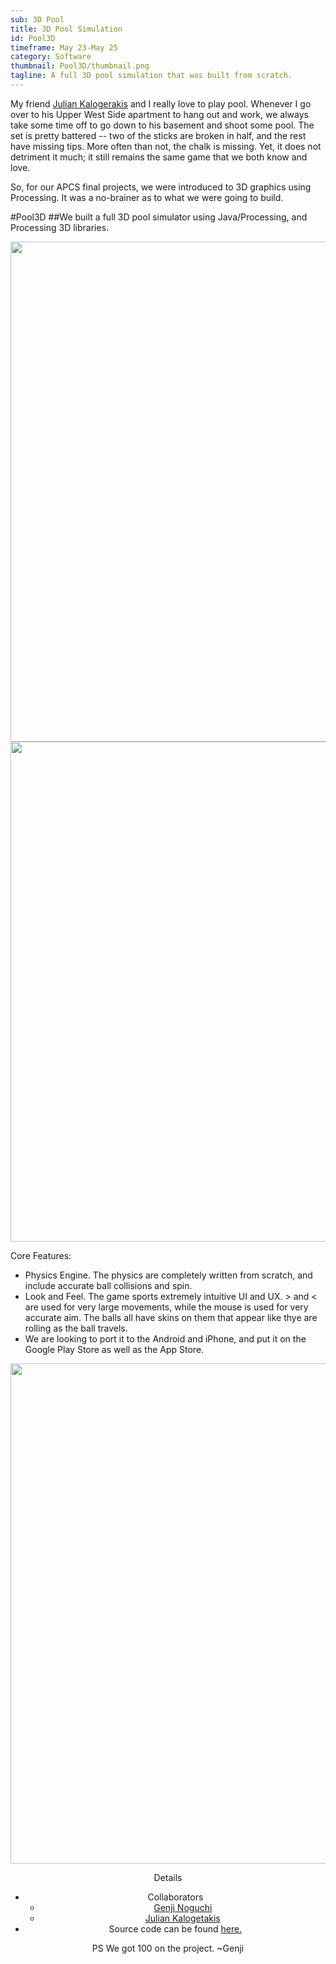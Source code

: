 ```yaml
---
sub: 3D Pool
title: 3D Pool Simulation
id: Pool3D
timeframe: May 23-May 25
category: Software
thumbnail: Pool3D/thumbnail.png
tagline: A full 3D pool simulation that was built from scratch.
---
```



My friend [Julian Kalogerakis]("https://github.com/juliankal") and I really love to play pool. Whenever I go over to his Upper West Side apartment to hang out and work, we always take some time off to go down to his basement and shoot some pool. The set is pretty battered -- two of the sticks are broken in half, and the rest have missing tips. More often than not, the chalk is missing. Yet, it does not detriment it much; it still remains the same game that we both know and love.

So, for our APCS final projects, we were introduced to 3D graphics using Processing. It was a no-brainer as to what we were going to build.


#Pool3D
##We built a full 3D pool simulator using Java/Processing, and Processing 3D libraries.


<center>
<img src="{{ site.url }}/res/img/ventures/Pool3D/Pool2D_top.png" width="800px">
<br>
<img src="{{ site.url }}/res/img/ventures/Pool3D/Pool2D_Break.png" width="800px">
</center>


Core Features:

* Physics Engine. The physics are completely written from scratch, and include accurate ball collisions and spin.
* Look and Feel. The game sports extremely intuitive UI and UX. > and < are used for very large movements, while the mouse is used for very accurate aim. The balls all have skins on them that appear like thye are rolling as the ball travels.
* We are looking to port it to the Android and iPhone, and put it on the Google Play Store as well as the App Store.

<center>
<img src="{{ site.url }}/res/img/ventures/Pool3D/Pool2D_play.png" width="800px">


Details

* Collaborators
	* [Genji Noguchi]("genjinoguchi.com")
	* [Julian Kalogetakis]("https://github.com/juliankal")
* Source code can be found [here.]("https://github.com/JulianKal/Per6-Noguchi-Kalogerakis-XPool")


PS We got 100 on the project.
~Genji
